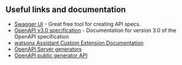 ## Useful links and documentation
* [Swagger UI](https://app.swaggerhub.com/home) - Great free tool for creating API specs.
* [OpenAPI v3.0 specification](https://swagger.io/specification/v3/) - Documentation for version 3.0 of the OpenAPI specification
* [watsonx Assistant Custom Extension Documentation](https://cloud.ibm.com/docs/watson-assistant?topic=watson-assistant-build-custom-extension)
* [OpenAPI Server generators](https://openapi-generator.tech/docs/generators#server-generators)
* [OpenAPI public generator API](https://api.openapi-generator.tech/index.html)